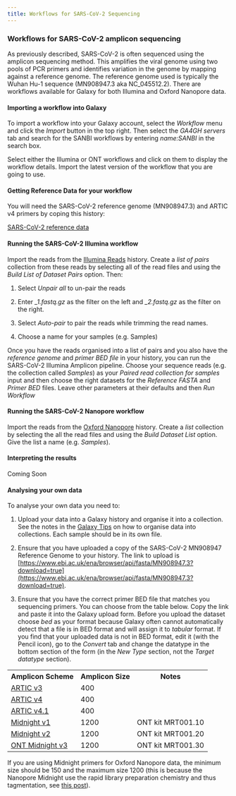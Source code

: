 ```yaml
---
title: Workflows for SARS-CoV-2 Sequencing
---
```


### Workflows for SARS-CoV-2 amplicon sequencing

As previously described, SARS-CoV-2 is often sequenced using the amplicon sequencing method. This amplifies the
viral genome using two pools of PCR primers and identifies variation in the genome by mapping against a reference
genome. The reference genome used is typically the Wuhan Hu-1 sequence (MN908947.3 aka NC_045512.2). There
are workflows available for Galaxy for both Illumina and Oxford Nanopore data.

#### Importing a workflow into Galaxy

To import a workflow into your Galaxy account, select the _Workflow_ menu and click the _Import_ button in the top right. Then select
the _GA4GH servers_ tab and search for the SANBI workflows by entering _name:SANBI_ in the search box.

Select either the Illumina or ONT workflows and click on them to display the workflow details. Import the latest version of the workflow
that you are going to use.

#### Getting Reference Data for your workflow

You will need the SARS-CoV-2 reference genome (MN908947.3) and ARTIC v4 primers by coping this history:

[SARS-CoV-2 reference data](https://usegalaxy.eu/u/pvanheus/h/sars-cov-2-reference-data)

#### Running the SARS-CoV-2 Illumina workflow

Import the reads from the [Illumina Reads](https://usegalaxy.eu/u/pvanheus/h/sars-cov-2-sequencing-reads) history. Create a _list of pairs_ collection from these reads
by selecting all of the read files and using the _Build List of Dataset Pairs_ option. Then:

1. Select _Unpair all_ to un-pair the reads

2. Enter _\_1.fastq.gz_ as the filter on the left and _\_2.fastq.gz_ as the filter on the right.

3. Select _Auto-pair_ to pair the reads while trimming the read names.

4. Choose a name for your samples (e.g. Samples)

Once you have the reads organised into a list of pairs and you also have the _reference genome_ and _primer BED file_ in your history, you can run the 
SARS-CoV-2 Illumina Amplicon pipeline. Choose your sequence reads (e.g. the collection called _Samples_) as your _Paired read collection for samples_ input
and then choose the right datasets for the _Reference FASTA_ and _Primer BED_ files. Leave other parameters at their defaults and then _Run Workflow_

#### Running the SARS-CoV-2 Nanopore workflow

Import the reads from the [Oxford Nanopore](https://usegalaxy.eu/u/pvanheus/h/ont-sars-cov-2-kenya) history. Create a _list_ collection by selecting the 
all the read files and using the _Build Dataset List_ option. Give the list a name (e.g. _Samples_).

#### Interpreting the results

Coming Soon

#### Analysing your own data

To analyse your own data you need to:

1. Upload your data into a Galaxy history and organise it into a collection. See the notes in the [Galaxy Tips](galaxy-techniques/) on how to organise data into collections. Each sample should be in its own file.

2. Ensure that you have uploaded a copy of the SARS-CoV-2 MN908947 Reference Genome to your history. The link to upload is [https://www.ebi.ac.uk/ena/browser/api/fasta/MN908947.3?download=true](https://www.ebi.ac.uk/ena/browser/api/fasta/MN908947.3?download=true).

3. Ensure that you have the correct primer BED file that matches you sequencing primers. You can choose from the table below. Copy the
link and paste it into the Galaxy upload form. Before you upload the dataset choose _bed_ as your format because Galaxy often cannot automatically
detect that a file is in BED format and will assign it to _tabular_ format. If you find that your uploaded data is not in BED format, edit it 
(with the Pencil icon), go to the _Convert_ tab and change the datatype in the bottom section of the form (in the _New Type_ section, not the
_Target datatype_ section).


<table>
  <tr>
   <th>Amplicon Scheme
   </th>
   <th>Amplicon Size
   </th>
   <th>Notes
   </th>
  </tr>
  <tr>
   <td><a href="https://raw.githubusercontent.com/pha4ge/primer-schemes/main/sars-cov-2/artic/v3/scheme.bed">ARTIC v3</a>
   </td>
   <td>400
   </td>
   <td>
   </td>
  </tr>
  <tr>
   <td><a href="https://raw.githubusercontent.com/pha4ge/primer-schemes/main/sars-cov-2/artic/v4/scheme.bed">ARTIC v4</a>
   </td>
   <td>400
   </td>
   <td>
   </td>
  </tr>
  <tr>
   <td><a href="https://github.com/pha4ge/primer-schemes/blob/main/sars-cov-2/artic/v4.1/scheme.bed">ARTIC v4.1</a>
   </td>
   <td>400
   </td>
   <td>
   </td>
  </tr>
  <tr>
   <td><a href="https://raw.githubusercontent.com/pha4ge/primer-schemes/main/sars-cov-2/midnight/v1/scheme.bed">Midnight v1</a>
   </td>
   <td>1200
   </td>
   <td>ONT kit MRT001.10
   </td>
  </tr>
  <tr>
   <td><a href="https://github.com/pha4ge/primer-schemes/blob/main/sars-cov-2/midnight/v2/scheme.bed">Midnight v2</a>
   </td>
   <td>1200
   </td>
   <td>ONT kit MRT001.20
   </td>
  </tr>
  <tr>
   <td><a href="https://raw.githubusercontent.com/pha4ge/primer-schemes/main/sars-cov-2/midnight/ont-v3/scheme.bed">ONT Midnight v3</a>
   </td>
   <td>1200
   </td>
   <td>ONT kit MRT001.30
   </td>
  </tr>
</table>

If you are using Midnight primers for Oxford Nanopore data, the minimum size should be 150 and the maximum size 1200 (this is because the Nanopore
Midnight use the rapid library preparation chemistry and thus tagmentation, see [this post](https://labs.epi2me.io/sarscov2-midnight-analysis/)).
 


